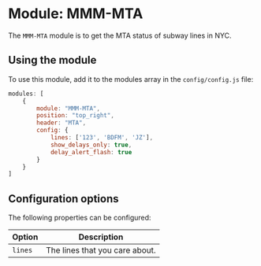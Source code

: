 # Module: MMM-MTA
The `MMM-MTA` module is to get the MTA status of subway lines in NYC.

## Using the module

To use this module, add it to the modules array in the `config/config.js` file:

````javascript
modules: [
	{
		module: "MMM-MTA",
		position: "top_right",
		header: "MTA",
		config: {
			lines: ['123', 'BDFM', 'JZ'],
			show_delays_only: true,
			delay_alert_flash: true
		}
	}
]
````

## Configuration options

The following properties can be configured:

| Option | Description
| ------ | -----------
| `lines` | The lines that you care about.
